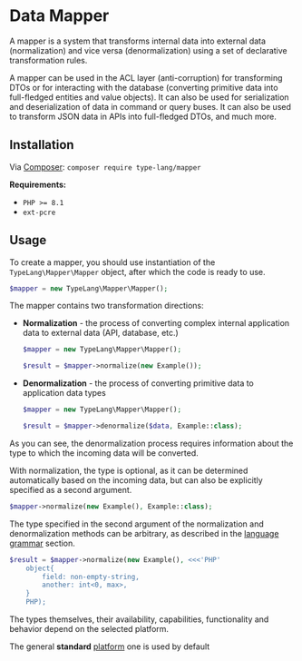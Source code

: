 # Data Mapper

<primary-label ref="mapper-component"/>
<show-structure for="chapter" depth="2"/>

A mapper is a system that transforms internal data into external data 
(normalization) and vice versa (denormalization) using a set of declarative
transformation rules.

A mapper can be used in the ACL layer (anti-corruption) for transforming DTOs 
or for interacting with the database (converting primitive data into full-fledged
entities and value objects). It can also be used for serialization and 
deserialization of data in command or query buses. It can also be used to 
transform JSON data in APIs into full-fledged DTOs, and much more.

## Installation

<tldr>
    <p>
        Via <a href="https://getcomposer.org/doc/01-basic-usage.md#installing-dependencies">Composer</a>:
        <code lang="bash">composer require type-lang/mapper</code>
    </p>
</tldr>

**Requirements:**
* `PHP >= 8.1`
* `ext-pcre`

## Usage

To create a mapper, you should use instantiation of the `TypeLang\Mapper\Mapper` 
object, after which the code is ready to use.

```php
$mapper = new TypeLang\Mapper\Mapper();
```

The mapper contains two transformation directions:
- **Normalization** - the process of converting complex internal application 
  data to external data (API, database, etc.)
    ```php
    $mapper = new TypeLang\Mapper\Mapper();

    $result = $mapper->normalize(new Example());
    ```
- **Denormalization** - the process of converting primitive data to 
  application data types
    ```php
    $mapper = new TypeLang\Mapper\Mapper();

    $result = $mapper->denormalize($data, Example::class);
    ```

As you can see, the denormalization process requires information about the type 
to which the incoming data will be converted.

With normalization, the type is optional, as it can be determined automatically 
based on the incoming data, but can also be explicitly specified as a 
second argument.

```php
$mapper->normalize(new Example(), Example::class);
```

The type specified in the second argument of the normalization and 
denormalization methods can be arbitrary, as described in the 
[language grammar](introduction.md) section.

```php
$result = $mapper->normalize(new Example(), <<<'PHP'
    object{
        field: non-empty-string,
        another: int<0, max>,
    }
    PHP);
```

The types themselves, their availability, capabilities, functionality and 
behavior depend on the selected platform.

<note>
The general <b>standard</b> <a href="platforms.md">platform</a> one is used by default
</note>